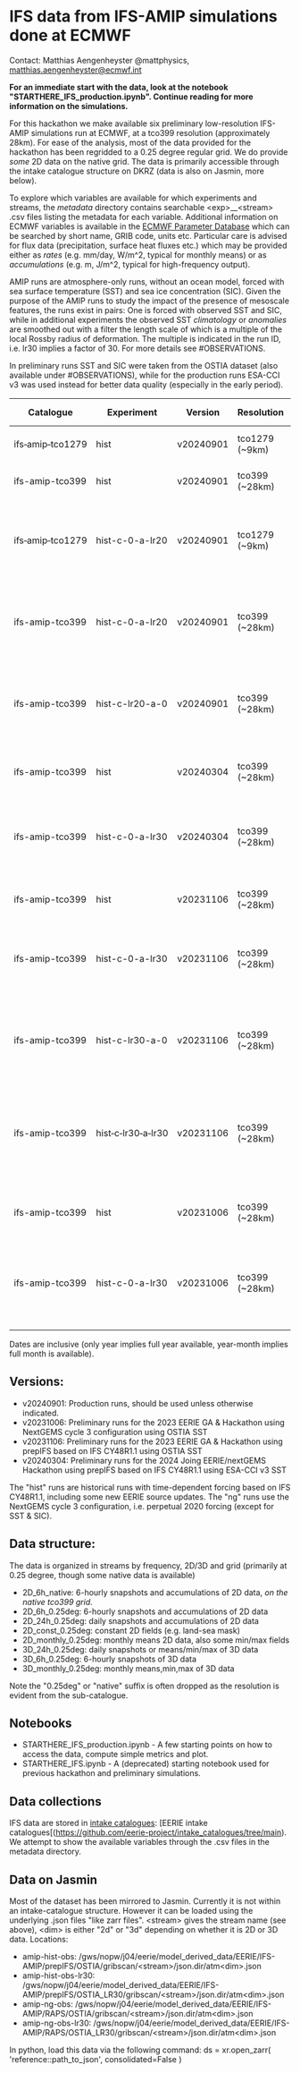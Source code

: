 # IFS data from IFS-AMIP simulations done at ECMWF

Contact: Matthias Aengenheyster @mattphysics, matthias.aengenheyster@ecmwf.int

**For an immediate start with the data, look at the notebook "STARTHERE_IFS_production.ipynb". Continue reading for more information on the simulations.**

For this hackathon we make available six preliminary low-resolution IFS-AMIP simulations run at ECMWF, at a tco399 resolution (approximately 28km). For ease of the analysis, most of the data provided for the hackathon has been regridded to a 0.25 degree regular grid. We do provide *some* 2D data on the native grid. The data is primarily accessible through the intake catalogue structure on DKRZ (data is also on Jasmin, more below).

To explore which variables are available for which experiments and streams, the *metadata* directory contains searchable \<exp\>__\<stream\> .csv files listing the metadata for each variable. Additional information on ECMWF variables is available in the [ECMWF Parameter Database](https://codes.ecmwf.int/grib/param-db/) which can be searched by short name, GRIB code, units etc. Particular care is advised for flux data (precipitation, surface heat fluxes etc.) which may be provided either as *rates* (e.g. mm/day, W/m^2, typical for monthly means) or as *accumulations* (e.g. m, J/m^2, typical for high-frequency output).

AMIP runs are atmosphere-only runs, without an ocean model, forced with sea surface temperature (SST) and sea ice concentration (SIC).
Given the purpose of the AMIP runs to study the impact of the presence of mesoscale features, the runs exist in pairs: One is forced with observed SST and SIC, while in additional experiments the observed SST *climatology* or *anomalies* are smoothed out with a filter the length scale of which is a multiple of the local Rossby radius of deformation. The multiple is indicated in the run ID, i.e. lr30 implies a factor of 30. For more details see #OBSERVATIONS.

In preliminary runs SST and SIC were taken from the OSTIA dataset (also available under #OBSERVATIONS), while for the production runs ESA-CCI v3 was used instead for better data quality (especially in the early period).

| Catalogue | Experiment | Version | Resolution | Expver | Runname (deprecated)  | Date Range  |  SST      |
|-----------|------------|---------|------------|--------|-----------------------|-------------|-----------|
| ifs&#8209;amip&#8209;tco1279 | hist | v20240901 | tco1279 (~9km) | 0001 | -- | 1980 - 2023 | ESA-CCI v3 |
| ifs-amip-tco399 | hist | v20240901 | tco399 (~28km) | 0002 | -- | 1980 - 2023 | ESA-CCI v3 |
| ifs&#8209;amip&#8209;tco1279 | hist-c-0-a-lr20 | v20240901 | tco1279 (~9km) | 0003 | -- | 1980 - 2023 | ESA-CCI v3, anomalies smoothed with 20 x Rossby radius |
| ifs-amip-tco399 | hist-c-0-a-lr20 | v20240901 | tco399 (~28km) | 0004 | -- | 1980 - 2023 | ESA-CCI v3, anomalies smoothed with 20 x Rossby radius |
| ifs-amip-tco399 | hist-c-lr20-a-0 | v20240901 | tco399 (~28km) | 0006 | -- | 1980 - 2023 | ESA-CCI v3, climatology smoothed with 20 x Rossby radius |
||
| ifs-amip-tco399 | hist | v20240304 | tco399 (~28km) | -- | amip-hist-esav3      | 2020 - 2021-09 | unfiltered OSTIA SST
| ifs-amip-tco399 | hist-c-0-a-lr30 | v20240304 | tco399 (~28km) | -- | amip-hist-esav3-c-0-a-lr30 | 2020 | OSTIA SST, with daily *anomalies* smoothed with 30 x Rossby radius
||
| ifs-amip-tco399 | hist | v20231106 | tco399 (~28km) | -- | amip-hist-obs      | 2010 - 2020 | unfiltered OSTIA SST
| ifs-amip-tco399 | hist-c-0-a-lr30 | v20231106 | tco399 (~28km) | -- | amip-hist-obs-lr30 | 2010 - 2020 | OSTIA SST, with daily *anomalies* smoothed with 30 x Rossby radius
| ifs-amip-tco399 | hist-c-lr30-a-0 | v20231106 | tco399 (~28km) | -- | amip-hist-obs-c-lr30-a-0.atmos.gr025      | 2010 - 2020 | OSTIA SST, with daily *climatology* smoothed with 30 x Rossby radius
| ifs-amip-tco399 | hist&#8209;c&#8209;lr30&#8209;a&#8209;lr30 | v20231106 | tco399 (~28km) | -- | amip-hist-obs-c-lr30-a-lr30.atmos.gr025 | 2010 - 2020 | OSTIA SST, with both *climatology* and *anomalies* smoothed with 30 x Rossby radius
||
| ifs-amip-tco399 | hist | v20231006 | tco399 (~28km) | -- | amip-ng-obs        | 2020-01-20 - 2021 | unfiltered OSTIA SST
| ifs-amip-tco399 | hist-c-0-a-lr30 | v20231006 | tco399 (~28km) | -- | amip-ng-obs-lr30   | 2020-01-20 - 2021 | OSTIA, with daily SST *anomalies* smoothed with 30 x Rossby radius

Dates are inclusive (only year implies full year available, year-month implies full month is available).

## Versions:
* v20240901: Production runs, should be used unless otherwise indicated.
* v20231006: Preliminary runs for the 2023 EERIE GA & Hackathon using NextGEMS cycle 3 configuration using OSTIA SST
* v20231106: Preliminary runs for the 2023 EERIE GA & Hackathon using prepIFS based on IFS CY48R1.1 using OSTIA SST
* v20240304: Preliminary runs for the 2024 Joing EERIE/nextGEMS Hackathon using prepIFS based on IFS CY48R1.1 using ESA-CCI v3 SST

The "hist" runs are historical runs with time-dependent forcing based on IFS CY48R1.1, including some new EERIE source updates.
The "ng" runs use the NextGEMS cycle 3 configuration, i.e. perpetual 2020 forcing (except for SST & SIC).

## Data structure:
The data is organized in streams by frequency, 2D/3D and grid (primarily at 0.25 degree, though some native data is available) 
* 2D_6h_native: 6-hourly snapshots and accumulations of 2D data, *on the native tco399 grid*.
* 2D_6h_0.25deg: 6-hourly snapshots and accumulations of 2D data
* 2D_24h_0.25deg: daily snapshots and accumulations of 2D data
* 2D_const_0.25deg: constant 2D fields (e.g. land-sea mask)
* 2D_monthly_0.25deg: monthly means 2D data, also some min/max fields
* 3D_24h_0.25deg: daily snapshots or means/min/max of 3D data
* 3D_6h_0.25deg: 6-hourly snapshots of 3D data
* 3D_monthly_0.25deg: monthly means,min,max of 3D data

Note the "0.25deg" or "native" suffix is often dropped as the resolution is evident from the sub-catalogue.

## Notebooks
* STARTHERE_IFS_production.ipynb - A few starting points on how to access the data, compute simple metrics and plot.
* STARTHERE_IFS.ipynb - A (deprecated) starting notebook used for previous hackathon and preliminary simulations.

## Data collections

IFS data are stored in [intake catalogues](https://intake.readthedocs.io/en/latest/catalog.html): [EERIE intake catalogues[(https://github.com/eerie-project/intake_catalogues/tree/main). We attempt to show the available variables through the .csv files in the metadata directory.

## Data on Jasmin
Most of the dataset has been mirrored to Jasmin. Currently it is not within an intake-catalogue structure. However it can be loaded using the underlying .json files "like zarr files".
\<stream\> gives the stream name (see above), \<dim\> is either "2d" or "3d" depending on whether it is 2D or 3D data.
Locations:
* amip-hist-obs: /gws/nopw/j04/eerie/model_derived_data/EERIE/IFS-AMIP/prepIFS/OSTIA/gribscan/\<stream\>/json.dir/atm\<dim\>.json
* amip-hist-obs-lr30: /gws/nopw/j04/eerie/model_derived_data/EERIE/IFS-AMIP/prepIFS/OSTIA_LR30/gribscan/\<stream\>/json.dir/atm\<dim\>.json
* amip-ng-obs: /gws/nopw/j04/eerie/model_derived_data/EERIE/IFS-AMIP/RAPS/OSTIA/gribscan/\<stream\>/json.dir/atm\<dim>.json
* amip-ng-obs-lr30: /gws/nopw/j04/eerie/model_derived_data/EERIE/IFS-AMIP/RAPS/OSTIA_LR30/gribscan/\<stream\>/json.dir/atm\<dim>.json

In python, load this data via the following command:
ds = xr.open_zarr(
    'reference::path_to_json',
    consolidated=False
)
